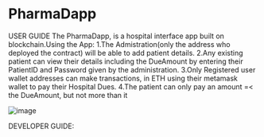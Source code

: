 # PharmaDapp

USER GUIDE
The PharmaDapp, is a hospital interface app built on blockchain.Using the  App:
1.The Admistration(only the address who deployed the contract) will be able to add patient details.
2.Any existing patient can view their details including the DueAmount by entering their PatientID and Password given by the administration.
3.Only Registered user wallet addresses can make transactions, in ETH using their metamask wallet to pay their Hospital Dues.
4.The patient can only pay an amount =< the DueAmount, but not more than it

![image](https://github.com/atarun07/PharmaDapp/assets/136088264/20abb816-bd89-419f-a65d-a3994eec4b53)

DEVELOPER GUIDE:


